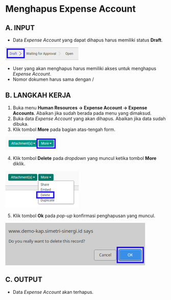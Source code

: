 # Menghapus Expense Account

## A. INPUT

* Data *Expense Account* yang dapat dihapus harus memiliki status **Draft**.

![](../../img/expense-account/status-draft.png)

* User yang akan menghapus harus memiliki akses untuk menghapus *Expense Account*.
* Nomor dokumen harus sama dengan /

## B. LANGKAH KERJA

1. Buka menu **Human Resources -> Expense Account -> Expense Accounts**. Abaikan jika sudah berada pada menu yang dimaksud.
2. Buka data *Expense Account* yang akan dihapus. Abaikan jika data sudah dibuka.
3. Klik tombol **More** pada bagian atas-tengah form.

![](../../img/expense-account/tombol-more.png)

4. Klik tombol **Delete** pada *dropdown* yang muncul ketika tombol **More** diklik.

![](../../img/expense-account/tombol-more-delete.png)

5. Klik tombol **Ok** pada *pop-up* konfirmasi penghapusan yang muncul.

![](../../img/expense-account/pop-up-konfirmasi-delete.png)

## C. OUTPUT

* Data *Expense Account* akan terhapus.
